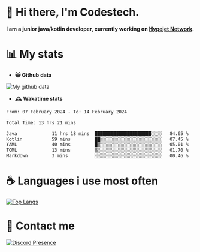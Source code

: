 # 👋 Hi there, I'm Codestech.
**I am a junior java/kotlin developer, currently working on [Hypejet Network](https://github.com/Hypejet).**

# 📊 My stats
- **😸 Github data**

![My github data](https://github-readme-stats.vercel.app/api?username=Codestech1&count_private=true&include_all_commits=true&theme=codeSTACKr)

- **🕰️ Wakatime stats**
<!--START_SECTION:waka-->

```txt
From: 07 February 2024 - To: 14 February 2024

Total Time: 13 hrs 21 mins

Java             11 hrs 18 mins  █████████████████████░░░░   84.65 %
Kotlin           59 mins         ██░░░░░░░░░░░░░░░░░░░░░░░   07.45 %
YAML             40 mins         █▒░░░░░░░░░░░░░░░░░░░░░░░   05.01 %
TOML             13 mins         ▒░░░░░░░░░░░░░░░░░░░░░░░░   01.70 %
Markdown         3 mins          ░░░░░░░░░░░░░░░░░░░░░░░░░   00.46 %
```

<!--END_SECTION:waka-->

# ☕ Languages i use most often
[![Top Langs](https://github-readme-stats.vercel.app/api/top-langs/?username=Codestech1&layout=compact&langs_count=8&exclude_repo=window5000.github.io&theme=codeSTACKr)](https://github.com/anuraghazra/github-readme-stats)

# 💬 Contact me
[![Discord Presence](https://lanyard.cnrad.dev/api/650718742157852740)](https://discord.com/users/650718742157852740)
</br>
